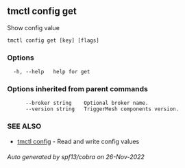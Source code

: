 ## tmctl config get

Show config value

```
tmctl config get [key] [flags]
```

### Options

```
  -h, --help   help for get
```

### Options inherited from parent commands

```
      --broker string    Optional broker name.
      --version string   TriggerMesh components version.
```

### SEE ALSO

* [tmctl config](tmctl_config.md)	 - Read and write config values

###### Auto generated by spf13/cobra on 26-Nov-2022
